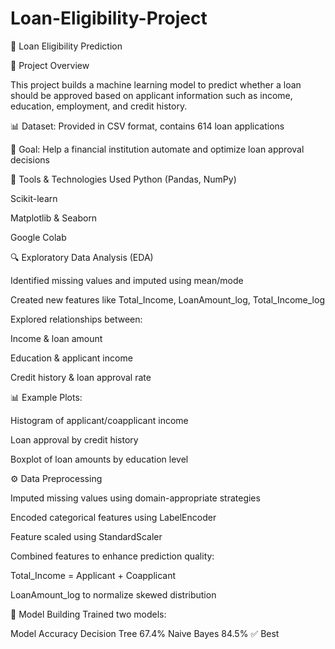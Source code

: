 # Loan-Eligibility-Project

🏦 Loan Eligibility Prediction

📌 Project Overview

This project builds a machine learning model to predict whether a loan should be approved based on applicant information such as income, education, employment, and credit history.

📊 Dataset: Provided in CSV format, contains 614 loan applications

🎯 Goal: Help a financial institution automate and optimize loan approval decisions

🧰 Tools & Technologies Used
Python (Pandas, NumPy)

Scikit-learn

Matplotlib & Seaborn

Google Colab

🔍 Exploratory Data Analysis (EDA)

Identified missing values and imputed using mean/mode

Created new features like Total_Income, LoanAmount_log, Total_Income_log

Explored relationships between:

Income & loan amount

Education & applicant income

Credit history & loan approval rate

📊 Example Plots:

Histogram of applicant/coapplicant income

Loan approval by credit history

Boxplot of loan amounts by education level

⚙️ Data Preprocessing

Imputed missing values using domain-appropriate strategies

Encoded categorical features using LabelEncoder

Feature scaled using StandardScaler

Combined features to enhance prediction quality:

Total_Income = Applicant + Coapplicant

LoanAmount_log to normalize skewed distribution

🤖 Model Building
Trained two models:

Model	Accuracy
Decision Tree	67.4%
Naive Bayes	84.5% ✅ Best

